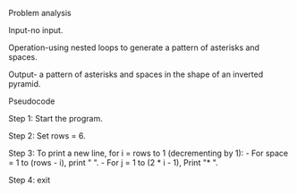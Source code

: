 Problem analysis 

Input-no input. 

Operation-using nested loops to generate a pattern of asterisks and spaces.

Output- a pattern of asterisks and spaces in the shape of an inverted pyramid.

Pseudocode 

Step 1: Start the program. 

Step 2: Set rows = 6. 

Step 3: To print a new line, for i = rows to 1 (decrementing by 1): - For space = 1 to (rows - i), print " ". - For j = 1 to (2 * i - 1), Print "* ".

Step 4: exit 
